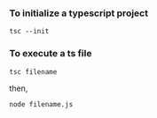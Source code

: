 ### To initialize a typescript project

``` 
tsc --init
```

### To execute a ts file
```
tsc filename
```
then,

```
node filename.js
```